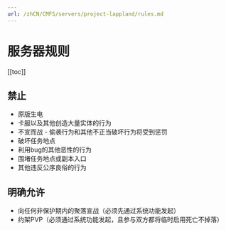 ```yaml
---
url: /zhCN/CMFS/servers/project-lappland/rules.md
---
```

# 服务器规则

\[\[toc]]

## 禁止

* 原版生电
* 卡服以及其他创造大量实体的行为
* 不宣而战 - 偷袭行为和其他不正当破坏行为将受到惩罚
* 破坏任务地点
* 利用bug的其他恶性的行为
* 围堵任务地点或副本入口
* 其他违反公序良俗的行为

## 明确允许

* 向任何非保护期内的聚落宣战（必须先通过系统功能发起）
* 约架PVP（必须通过系统功能发起，且参与双方都将临时启用死亡不掉落）
